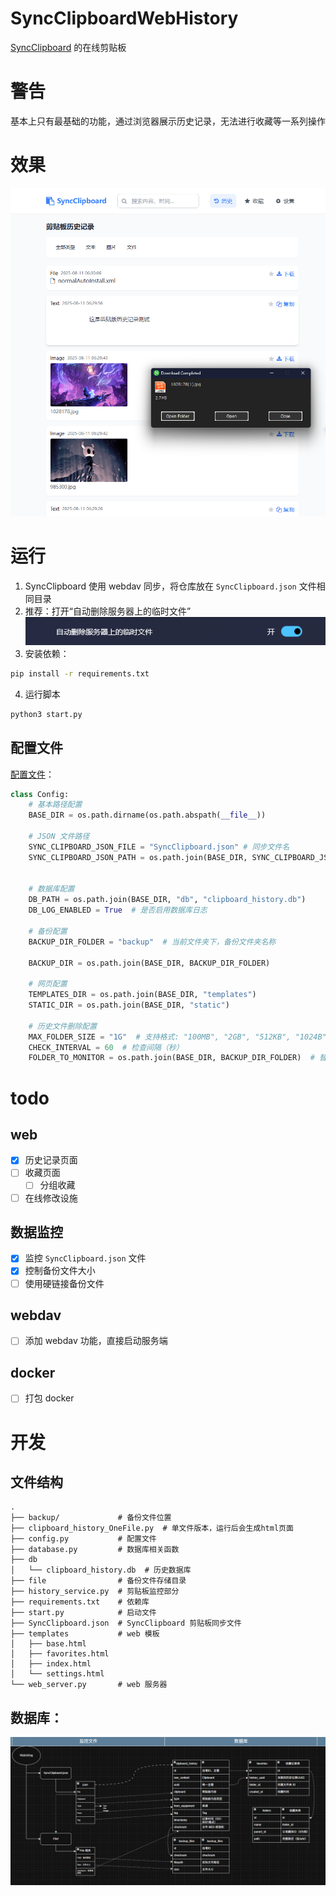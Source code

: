 # SyncClipboardWebHistory

[SyncClipboard](https://github.com/Jeric-X/SyncClipboard) 的在线剪贴板



# 警告

基本上只有最基础的功能，通过浏览器展示历史记录，无法进行收藏等一系列操作

# 效果
![alt text](Learn/Texture/Sample.png)


# 运行
1. SyncClipboard 使用 webdav 同步，将仓库放在 `SyncClipboard.json` 文件相同目录
2. 推荐：打开“自动删除服务器上的临时文件”![alt text](ar51i3aq.at0.png)
3. 安装依赖：
```bash
pip install -r requirements.txt
```
4. 运行脚本
```bash
python3 start.py
```
## 配置文件
[配置文件](config.py)：
```python
class Config:
    # 基本路径配置
    BASE_DIR = os.path.dirname(os.path.abspath(__file__))
    
    # JSON 文件路径
    SYNC_CLIPBOARD_JSON_FILE = "SyncClipboard.json" # 同步文件名
    SYNC_CLIPBOARD_JSON_PATH = os.path.join(BASE_DIR, SYNC_CLIPBOARD_JSON_FILE) # 主同步文件路径
    

    # 数据库配置
    DB_PATH = os.path.join(BASE_DIR, "db", "clipboard_history.db")
    DB_LOG_ENABLED = True  # 是否启用数据库日志

    # 备份配置
    BACKUP_DIR_FOLDER = "backup"  # 当前文件夹下，备份文件夹名称

    BACKUP_DIR = os.path.join(BASE_DIR, BACKUP_DIR_FOLDER)
    
    # 网页配置
    TEMPLATES_DIR = os.path.join(BASE_DIR, "templates")
    STATIC_DIR = os.path.join(BASE_DIR, "static")
    
    # 历史文件删除配置
    MAX_FOLDER_SIZE = "1G"  # 支持格式: "100MB", "2GB", "512KB", "1024B"
    CHECK_INTERVAL = 60  # 检查间隔（秒）
    FOLDER_TO_MONITOR = os.path.join(BASE_DIR, BACKUP_DIR_FOLDER)  # 替换为要监控的文件夹路径，一般和备份文件夹相同
```


# todo

## web
- [x] 历史记录页面
- [ ] 收藏页面
  - [ ] 分组收藏
- [ ] 在线修改设施

## 数据监控
- [x] 监控 `SyncClipboard.json` 文件
- [x] 控制备份文件大小
- [ ] 使用硬链接备份文件

## webdav
- [ ] 添加 webdav 功能，直接启动服务端

## docker
- [ ] 打包 docker

# 开发
## 文件结构

```
.
├── backup/             # 备份文件位置
├── clipboard_history_OneFile.py  # 单文件版本，运行后会生成html页面
├── config.py           # 配置文件   
├── database.py         # 数据库相关函数
├── db
│   └── clipboard_history.db  # 历史数据库
├── file                # 备份文件存储目录
├── history_service.py  # 剪贴板监控部分
├── requirements.txt    # 依赖库
├── start.py            # 启动文件
├── SyncClipboard.json  # SyncClipboard 剪贴板同步文件
├── templates           # web 模板
│   ├── base.html
│   ├── favorites.html
│   ├── index.html
│   └── settings.html
└── web_server.py       # web 服务器
```


## 数据库：
![alt text](Learn/Texture/Main_DB.png)
